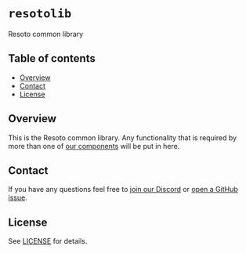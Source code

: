 # `resotolib`
Resoto common library


## Table of contents

* [Overview](#overview)
* [Contact](#contact)
* [License](#license)


## Overview
This is the Resoto common library. Any functionality that is required by more than one of [our components](https://github.com/someengineering/resoto#component-list) will be put in here.

## Contact
If you have any questions feel free to [join our Discord](https://discord.gg/someengineering) or [open a GitHub issue](https://github.com/someengineering/resoto/issues/new).


## License
See [LICENSE](../LICENSE) for details.
